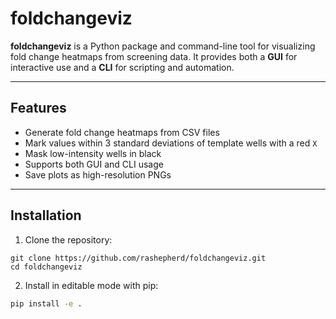 # foldchangeviz

**foldchangeviz** is a Python package and command-line tool for visualizing fold change heatmaps from screening data. It provides both a **GUI** for interactive use and a **CLI** for scripting and automation.

---

## Features

- Generate fold change heatmaps from CSV files
- Mark values within 3 standard deviations of template wells with a red `X`
- Mask low-intensity wells in black
- Supports both GUI and CLI usage
- Save plots as high-resolution PNGs

---

## Installation

1. Clone the repository:

```
git clone https://github.com/rashepherd/foldchangeviz.git
cd foldchangeviz
```

2. Install in editable mode with pip:

```bash
pip install -e .
